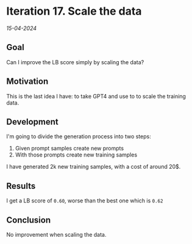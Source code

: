 # Iteration 17. Scale the data

_15-04-2024_

## Goal

Can I improve the LB score simply by scaling the data?

## Motivation

This is the last idea I have: to take GPT4 and use to to scale the training data.

## Development

I'm going to divide the generation process into two steps:

1. Given prompt samples create new prompts
2. With those prompts create new training samples

I have generated 2k new training samples, with a cost of around 20$.

## Results

I get a LB score of `0.60`, worse than the best one which is `0.62`

## Conclusion

No improvement when scaling the data.
